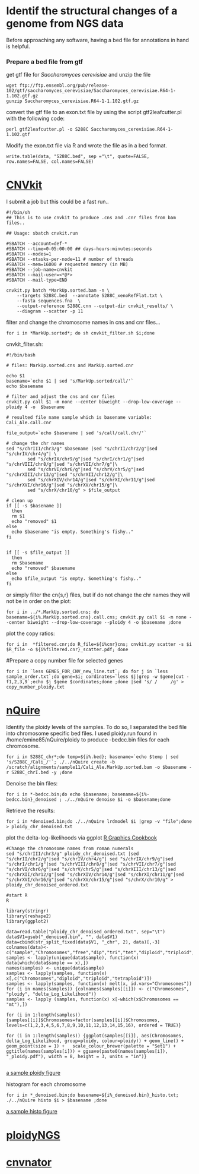 # Identif the structural changes of a genome from NGS data

Before approaching any software, having a bed file for annotations in hand is helpful. 

### Prepare a bed file from gtf 
get gtf file for *Saccharomyces cerevisiae* and unzip the file
```
wget ftp://ftp.ensembl.org/pub/release-102/gtf/saccharomyces_cerevisiae/Saccharomyces_cerevisiae.R64-1-1.102.gtf.gz
gunzip Saccharomyces_cerevisiae.R64-1-1.102.gtf.gz
```

convert the gtf file to an exon.txt file by using the script gtf2leafcutter.pl with the following code:
```
perl gtf2leafcutter.pl -o S288C Saccharomyces_cerevisiae.R64-1-1.102.gtf
```

Modify the exon.txt file via R and wrote the file as in a bed format. 
```
write.table(data, "S288C.bed", sep ="\t", quote=FALSE, row.names=FALSE, col.names=FALSE)
```

# [CNVkit](https://cnvkit.readthedocs.io/en/stable/)

I submit a job but this could be a fast run.. 

```
#!/bin/sh
## This is to use cnvkit to produce .cns and .cnr files from bam files..

## Usage: sbatch cnvkit.run 

#SBATCH --account=def-*
#SBATCH --time=0-05:00:00 ## days-hours:minutes:seconds
#SBATCH --nodes=1
#SBATCH --ntasks-per-node=11 # number of threads 
#SBATCH --mem=16000 # requested memory (in MB)
#SBATCH --job-name=cnvkit
#SBATCH --mail-user=<*@*>
#SBATCH --mail-type=END

cnvkit.py batch *MarkUp.sorted.bam -n \
    --targets S288C.bed  --annotate S288C_xenoRefFlat.txt \
    --fasta sequences.fna  \
    --output-reference S288C.cnn --output-dir cnvkit_results/ \
    --diagram --scatter -p 11
```
filter and change the chromosome names in cns and cnr files...

```
for i in *MarkUp.sorted*; do sh cnvkit_filter.sh $i;done
```

cnvkit_filter.sh:
```
#!/bin/bash

# files: MarkUp.sorted.cns and MarkUp.sorted.cnr

echo $1
basename=`echo $1 | sed 's/MarkUp.sorted/call/'`
echo $basename

# filter and adjust the cns and cnr files
cnvkit.py call $1 -m none --center biweight --drop-low-coverage --ploidy 4 -o  $basename

# resulted file name sample which is basename variable: Cali_Ale.call.cnr

file_output=`echo $basename | sed 's/call/call.chr/'`

# change the chr names
sed "s/chrIII/chr3/g" $basename |sed "s/chrII/chr2/g"|sed "s/chrIV/chr4/g"| \
        sed "s/chrIX/chr9/g"|sed "s/chrI/chr1/g"|sed "s/chrVIII/chr8/g"|sed "s/chrVII/chr7/g"|\
        sed "s/chrVI/chr6/g"|sed "s/chrV/chr5/g"|sed "s/chrXIII/chr13/g"|sed "s/chrXII/chr12/g"|\
        sed "s/chrXIV/chr14/g"|sed "s/chrXI/chr11/g"|sed "s/chrXVI/chr16/g"|sed "s/chrXV/chr15/g"|\
        sed "s/chrX/chr10/g" > $file_output

# clean up
if [[ -s $basename ]]
  then
  rm $1
  echo "removed" $1
else
  echo $basename "is empty. Something's fishy.."
fi


if [[ -s $file_output ]]
  then
  rm $basename
  echo "removed" $basename
else
  echo $file_output "is empty. Something's fishy.."
fi

```

or simply filter the cn{s,r} files, but if do not change the chr names they will not be in order on the plot:
```
for i in ../*.MarkUp.sorted.cns; do basename=${i%.MarkUp.sorted.cns}.call.cns; cnvkit.py call $i -m none --center biweight --drop-low-coverage --ploidy 4 -o $basename ;done

```
plot the copy ratios:

```
for i in  *filtered.cnr;do R_file=${i%cnr}cns; cnvkit.py scatter -s $i $R_file -o ${i%filtered.cnr}_scatter.pdf; done

```

#Prepare a copy number file for selected genes
```
for i in `less GENES_FOR_CNV_new_line.txt`; do for j in `less sample_order.txt`;do gene=$i; cordinates=`less $j|grep -w $gene|cut -f1,2,3,9`;echo $j $gene $cordinates;done ;done |sed 's/ /     /g' > copy_number_ploidy.txt
```

# [nQuire](https://github.com/clwgg/nQuire)
Identify the ploidy levels of the samples. To do so, I separated the bed file into chromosome specific bed files. I used ploidy.run found in /home/emine85/nQuire/ploidy to produce -bedcc.bin files for each chromosome.

```
for i in S288C_chr*;do temp=${i%.bed}; basename=`echo $temp | sed 's/S288C_/Cali_/'`; ./../nQuire create -b /scratch/alignments/sample11/Cali_Ale.MarkUp.sorted.bam -o $basename -r S288C_chrI.bed -y ;done

```

Denoise the bin files: 
```
for i in *-bedcc.bin;do echo $basename; basename=${i%-bedcc.bin}_denoised ; ./../nQuire denoise $i -o $basename;done
```

Retrieve the results:
```
for i in *denoised.bin;do ./../nQuire lrdmodel $i |grep -v "file";done > ploidy_chr_denoised.txt
```

plot the delta-log-likelihoods via ggplot
[R Graphics Cookbook](https://r-graphics.org)

```
#Change the chromosome names from roman numerals 
sed "s/chrIII/chr3/g" ploidy_chr_denoised.txt |sed "s/chrII/chr2/g"|sed "s/chrIV/chr4/g"| sed "s/chrIX/chr9/g"|sed "s/chrI/chr1/g"|sed "s/chrVIII/chr8/g"|sed "s/chrVII/chr7/g"|sed "s/chrVI/chr6/g"|sed "s/chrV/chr5/g"|sed "s/chrXIII/chr13/g"|sed "s/chrXII/chr12/g"|sed "s/chrXIV/chr14/g"|sed "s/chrXI/chr11/g"|sed "s/chrXVI/chr16/g"|sed "s/chrXV/chr15/g"|sed "s/chrX/chr10/g" > ploidy_chr_denoised_ordered.txt

#start R
R

library(stringr)
library(reshape2)
library(ggplot2)

data=read.table("ploidy_chr_denoised_ordered.txt", sep="\t")
data$V1=gsub("_denoised.bin", "", data$V1)
data=cbind(str_split_fixed(data$V1, "_chr", 2), data)[,-3]
colnames(data)<- c("sample","Chromosomes","free","dip","tri","tet","diploid","triploid","tetraploid")
samples <- lapply(unique(data$sample), function(x) data[which(data$sample == x),])
names(samples) <- unique(data$sample)
samples <- lapply(samples, function(x)  x[,c("Chromosomes","diploid","triploid","tetraploid")])
samples <- lapply(samples, function(x) melt(x, id.vars="Chromosomes"))
for (i in names(samples)) {colnames(samples[[i]]) <- c("Chromosomes", "ploidy", "delta_Log_Likelihood")} 
samples <- lapply (samples, function(x) x[-which(x$Chromosomes == "mt"),])

for (i in 1:length(samples)) {samples[[i]]$Chromosomes=factor(samples[[i]]$Chromosomes, levels=c(1,2,3,4,5,6,7,8,9,10,11,12,13,14,15,16), ordered = TRUE)}

for (i in 1:length(samples)) {ggplot(samples[[i]], aes(Chromosomes, delta_Log_Likelihood, group=ploidy, colour=ploidy)) + geom_line() + geom_point(size = 1) +   scale_colour_brewer(palette = "Set1") + ggtitle(names(samples[i])) + ggsave(paste0(names(samples[i]), "_ploidy.pdf"), width = 8, height = 3, units = "in")}


```
[a sample ploidy figure](https://github.com/emineozsahin/Bioinformatics/blob/main/Picture1.png)

histogram for each chromosome
```
for i in *_denoised.bin;do basename=${i%_denoised.bin}_histo.txt; ./../nQuire histo $i > $basename ;done
```
[a sample histo figure](https://github.com/emineozsahin/Bioinformatics/blob/main/sample_chrI_histo.txt)

# [ploidyNGS](https://github.com/diriano/ploidyNGS)
# [cnvnator](https://github.com/abyzovlab/CNVnator)



